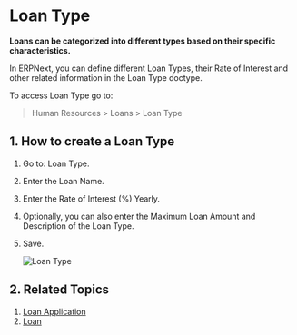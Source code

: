 # Loan Type

**Loans can be categorized into different types based on their specific characteristics.**

In ERPNext, you can define different Loan Types, their Rate of Interest and other related information in the Loan Type doctype.

To access Loan Type go to:

> Human Resources > Loans > Loan Type

## 1. How to create a Loan Type

1. Go to: Loan Type.
1. Enter the Loan Name.
1. Enter the Rate of Interest (%) Yearly.
1. Optionally, you can also enter the Maximum Loan Amount and Description of the Loan Type.
1. Save.

    <img class="screenshot" alt="Loan Type" src="{{docs_base_url}}/v13/assets/img/human-resources/loan-type.png">

## 2. Related Topics

1. [Loan Application](/docs/v13/user/manual/en/human-resources/loan-application)
1. [Loan](/docs/v13/user/manual/en/human-resources/loan)

